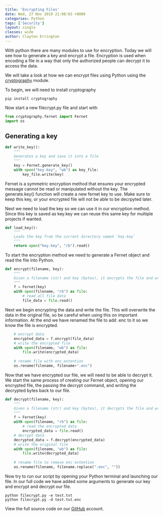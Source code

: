 ```yaml
---
title: 'Encrypting Files'
date: Wed, 27 Nov 2019 21:08:03 +0000
categories: Python
tags: ['Security']
layout: single
classes: wide
author: Clayton Errington
---
```


With python there are many modules to use for encryption. Today we will see how to generate a key and encrypt a file. Encryption is used when encoding a file in a way that only the authorized people can decrypt it to access the data.

We will take a look at how we can encrypt files using Python using the [cryptography](https://cryptography.io/en/latest) module.

To begin, we will need to install cryptography

```shell
pip install cryptography
```

Now start a new filecrypt.py file and start with

```python
from cryptography.fernet import Fernet
import os
```

Generating a key
----------------

```python
def write_key():
    """
    Generates a key and save it into a file
    """
    key = Fernet.generate_key()
    with open("key.key", "wb") as key_file:
        key_file.write(key)
```

Fernet is a symmetric encryption method that ensures your encrypted message cannot be read or manipulated without the key. The generate.key() function will create a new fernet key to use. Make sure to keep this key, or your encrypted file will not be able to be decrpyted later.

Next we need to load the key so we can use it in our encryption method. Since this key is saved as key.key we can reuse this same key for multiple projects if wanted.

```python
def load_key():
    """
    Loads the key from the current directory named `key.key`
    """
    return open("key.key", "rb").read()
```

To start the encryption method we need to generate a Fernet object and read the file into Python.

```python
def encrypt(filename, key):
    """
    Given a filename (str) and key (bytes), it encrypts the file and write it
    """
    f = Fernet(key)
    with open(filename, "rb") as file:
        # read all file data
        file_data = file.read()
```

Next we begin encrypting the data and write the file. This will overwrite the data in the original file, so be careful when using this on important information. At the end we have renamed the file to add .enc to it so we know the file is encrypted.

```python
    # encrypt data
    encrypted_data = f.encrypt(file_data)
    # write the encrypted file
    with open(filename, "wb") as file:
        file.write(encrypted_data)
    
    # rename file with enc extention
    os.rename(filename, filename+".enc")
```

Now that we have encrypted our file, we will need to be able to decrypt it. We start the same process of creating our Fernet object, opening our encrypted file, the passing the decrypt command, and writing the decrypted bytes back to our file.

```python
def decrypt(filename, key):
    """
    Given a filename (str) and key (bytes), it decrypts the file and write it
    """
    f = Fernet(key)
    with open(filename, "rb") as file:
        # read the encrypted data
        encrypted_data = file.read()
    # decrypt data
    decrypted_data = f.decrypt(encrypted_data)
    # write the original file
    with open(filename, "wb") as file:
        file.write(decrypted_data)
    
    # rename file to remove enc extention
    os.rename(filename, filename.replace(".enc", ""))
```

Now try to run our script by opening your Python terminal and launching our file. In our full code we have added some arguments to generate our key and encrypt and decrypt our file.

```shell
python filecrypt.py -e test.txt
python filecrypt.py -d test.txt.enc
```

View the full source code on our [GitHub](https://github.com/Useful-Scripting-Network/Python/tree/master/filecrypt) account.